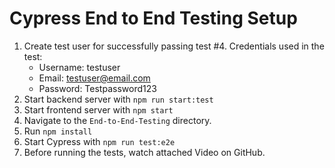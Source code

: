 # Cypress End to End Testing Setup

1. Create test user for successfully passing test #4. Credentials used in the test:
    - Username: testuser
    - Email: testuser@email.com
    - Password: Testpassword123
2. Start backend server with `npm run start:test`
3. Start frontend server with `npm start`
4. Navigate to the  `End-to-End-Testing` directory.
5. Run `npm install`
6. Start Cypress with `npm run test:e2e`
7. Before running the tests, watch attached Video on GitHub.